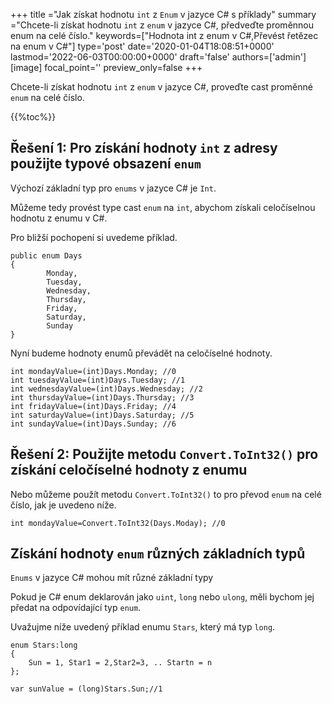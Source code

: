 +++
title   ="Jak získat hodnotu `int` z `Enum` v jazyce C# s příklady"
summary ="Chcete-li získat hodnotu `int` z `enum` v jazyce C#, předveďte proměnnou enum na celé číslo."
keywords=["Hodnota int z enum v C#,Převést řetězec na enum v C#"]
type='post'
date='2020-01-04T18:08:51+0000'
lastmod='2022-06-03T00:00:00+0000'
draft='false'
authors=['admin']
[image]
focal_point=''
preview_only=false
+++

Chcete-li získat hodnotu `int` z `enum` v jazyce C#, proveďte cast proměnné `enum` na celé číslo.

{{%toc%}}

## Řešení 1: Pro získání hodnoty `int` z adresy použijte typové obsazení `enum`

Výchozí základní typ pro `enums` v jazyce C# je `Int`.

Můžeme tedy provést type cast `enum` na `int`, abychom získali celočíselnou hodnotu z enumu v C#.

Pro bližší pochopení si uvedeme příklad.

```
public enum Days
{
        Monday,  
        Tuesday,  
        Wednesday,  
        Thursday,  
        Friday,  
        Saturday,  
        Sunday
}
```

Nyní budeme hodnoty enumů převádět na celočíselné hodnoty.

```
int mondayValue=(int)Days.Monday; //0
int tuesdayValue=(int)Days.Tuesday; //1
int wednesdayValue=(int)Days.Wednesday; //2
int thursdayValue=(int)Days.Thursday; //3
int fridayValue=(int)Days.Friday; //4
int saturdayValue=(int)Days.Saturday; //5
int sundayValue=(int)Days.Sunday; //6
```

## Řešení 2: Použijte metodu `Convert.ToInt32()` pro získání celočíselné hodnoty z enumu

Nebo můžeme použít metodu `Convert.ToInt32()` to pro převod `enum` na celé číslo, jak je uvedeno níže.

```
int mondayValue=Convert.ToInt32(Days.Moday); //0

```

## Získání hodnoty `enum` různých základních typů

`Enums` v jazyce C# mohou mít různé základní typy 

Pokud je C# enum deklarován jako `uint`, `long` nebo `ulong`, měli bychom jej předat na odpovídající typ `enum`.

Uvažujme níže uvedený příklad enumu `Stars`, který má typ `long`.

```
enum Stars:long 
{
    Sun = 1, Star1 = 2,Star2=3, .. Startn = n
};

var sunValue = (long)Stars.Sun;//1
```